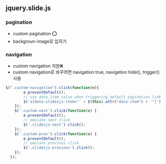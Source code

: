 ## jquery.slide.js
### pagination
- custom pagination ⭕
- backgroun-image로 입히기

### navigation
- custom navigation 지원❌
- custom navigation로 바꾸려면 navigation true, navigation hide(), trigger() 사용
  
```javascript
$(".custom-navigation").click(function(e){
        e.preventDefault();
        // use data-item value when triggering default pagination link
        $('a[data-slidesjs-item="' + $(this).attr("data-item") + '"]').trigger('click');
    });
    $('.custom-next').click(function(e) {
        e.preventDefault();
        // emulate next click
        $('.slidesjs-next').click();
    });
    $('.custom-prev').click(function(e) {
        e.preventDefault();
        // emulate previous click
        $('.slidesjs-previous').click();
    });
  });
```

